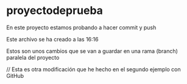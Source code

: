 # proyectodeprueba
En este proyecto estamos probando a hacer commit y push

Este archivo se ha creado a las 16:16

Estos son unos cambios que se van a guardar en una rama (branch) paralela del proyecto

// Esta es otra modificación que he hecho en el segundo ejemplo con GitHub


